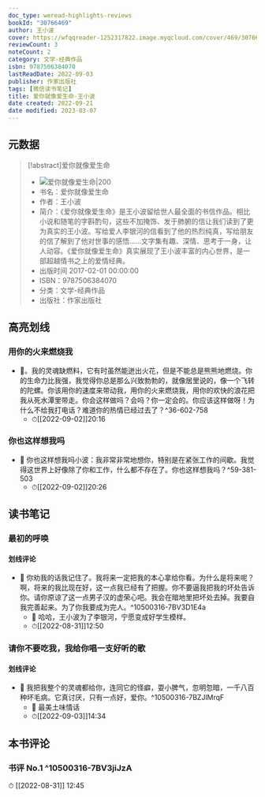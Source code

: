 ```yaml
---
doc_type: weread-highlights-reviews
bookId: "30766469"
author: 王小波
cover: https://wfqqreader-1252317822.image.myqcloud.com/cover/469/30766469/t7_30766469.jpg
reviewCount: 3
noteCount: 2
category: 文学-经典作品
isbn: 9787506384070
lastReadDate: 2022-09-03
publisher: 作家出版社
tags: [微信读书笔记]
title: 爱你就像爱生命-王小波
date created: 2022-09-21
date modified: 2023-03-07
---
```


## 元数据

>[!abstract]爱你就像爱生命
> - ![爱你就像爱生命|200](https://wfqqreader-1252317822.image.myqcloud.com/cover/469/30766469/t7_30766469.jpg)
> - 书名：爱你就像爱生命
> - 作者：王小波
> - 简介：《爱你就像爱生命》是王小波留给世人最全面的书信作品。相比小说和随笔的字斟酌句，这些不加掩饰、发于肺腑的信让我们读到了更为真实的王小波。写给爱人李银河的信看到了他的热烈纯真，写给朋友的信了解到了他对世事的感悟……文字集有趣、深情、思考于一身，让人动容。《爱你就像爱生命》真实展现了王小波丰富的内心世界，是一部超越情书之上的爱情经典。
> - 出版时间 2017-02-01 00:00:00
> - ISBN：9787506384070
> - 分类：文学-经典作品
> - 出版社：作家出版社

## 高亮划线

### 用你的火来燃烧我

- 📌。我的灵魂缺燃料，它有时虽然能迸出火花，但是不能总是熊熊地燃烧。你的生命力比我强，我觉得你总是那么兴致勃勃的，就像居里说的，像一个飞转的陀螺。你该用你的速度来带动我，用你的火来燃烧我，用你的欢快的浪花把我从死水潭里带走。你会这样做吗？会吗？你一定会的。你应该这样做呀！为什么不给我打电话？难道你的热情已经过去了？^36-602-758
	- ⏱[[2022-09-02]]20:16

### 你也这样想我吗

- 📌 你也这样想我吗小波：我非常非常地想你，特别是在紧张工作的间歇。我觉得这世界上好像除了你和工作，什么都不存在了。你也这样想我吗？^59-381-503
	- ⏱[[2022-09-02]]20:26

## 读书笔记

### 最初的呼唤

#### 划线评论

- 📌 你劝我的话我记住了。我将来一定把我的本心拿给你看。为什么是将来呢？啊，将来的我比现在好，这一点我已经有了把握。你不要逼我把我的坏处告诉你。请你原谅了这一点男子汉的虚荣心吧。我会在暗地里把坏处去掉。我要自我完善起来。为了你我要成为完人。^10500316-7BV3D1E4a
	- 💭 哈哈，王小波为了李银河，宁愿变成好学生模样。
	- ⏱[[2022-08-31]]12:50
   

### 请你不要吃我，我给你唱一支好听的歌

#### 划线评论

- 📌 我把我整个的灵魂都给你，连同它的怪癖，耍小脾气，忽明忽暗，一千八百种坏毛病。它真讨厌，只有一点好，爱你。^10500316-7BZJlMrqF
	- 💭 最美土味情话
	- ⏱[[2022-09-03]]14:34
   

## 本书评论

### 书评 No.1 ^10500316-7BV3jiJzA

⏱ [[2022-08-31]] 12:45
